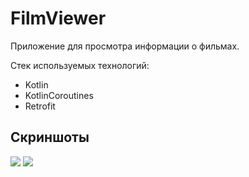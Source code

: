 # FilmViewer

Приложение для просмотра информации о фильмах.

Стек используемых технологий:
- Kotlin
- KotlinCoroutines
- Retrofit

## Скриншоты
![](https://user-images.githubusercontent.com/25653655/94295206-8ff3f400-ff69-11ea-82e6-f9f84bdb1e61.jpg)
![](https://user-images.githubusercontent.com/25653655/94295288-adc15900-ff69-11ea-9e39-2cd6ed637af5.jpg)
